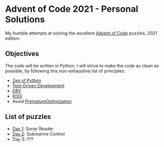 # Advent of Code 2021 - Personal Solutions

My humble attempts at solving the excellent [Advent of Code](https://adventofcode.com/) puzzles, 2021 edition.

## Objectives

The code will be written in Python.
I will strive to make the code as clean as possible, by following this non-exhaustive list of principles:

- [Zen of Python](https://www.python.org/dev/peps/pep-0020/)
- [Test-Driven Development](https://en.wikipedia.org/wiki/Test-driven_development)
- [DRY](https://en.wikipedia.org/wiki/Don%27t_repeat_yourself)
- [KISS](https://en.wikipedia.org/wiki/KISS_principle)
- Avoid [PrematureOptimization](https://wiki.c2.com/?PrematureOptimization)


## List of puzzles

- [Day 1](https://github.com/Neykah/advent_of_code/tree/main/day_1): Sonar Reader
- [Day 2](https://github.com/Neykah/advent_of_code/tree/main/day_2): Submarine Control
- Day 3: ???
